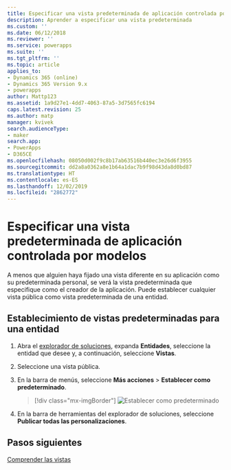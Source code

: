 ```yaml
---
title: Especificar una vista predeterminada de aplicación controlada por modelos en Power Apps | MicrosoftDocs
description: Aprender a especificar una vista predeterminada
ms.custom: ''
ms.date: 06/12/2018
ms.reviewer: ''
ms.service: powerapps
ms.suite: ''
ms.tgt_pltfrm: ''
ms.topic: article
applies_to:
- Dynamics 365 (online)
- Dynamics 365 Version 9.x
- powerapps
author: Mattp123
ms.assetid: 1a9d27e1-4dd7-4063-87a5-3d7565fc6194
caps.latest.revision: 25
ms.author: matp
manager: kvivek
search.audienceType:
- maker
search.app:
- PowerApps
- D365CE
ms.openlocfilehash: 08050d002f9c8b17ab63516b440ec3e26d6f3955
ms.sourcegitcommit: dd2a8a0362a8e1b64a1dac7b9f98d43da8d0bd87
ms.translationtype: HT
ms.contentlocale: es-ES
ms.lasthandoff: 12/02/2019
ms.locfileid: "2862772"
---
```

# <a name="specify-a-model-driven-app-default-view"></a>Especificar una vista predeterminada de aplicación controlada por modelos

<a name="BKMK_SetDefaultView"></a>   

A menos que alguien haya fijado una vista diferente en su aplicación como su predeterminada personal, se verá la vista predeterminada que especifique como el creador de la aplicación. Puede establecer cualquier vista pública como vista predeterminada de una entidad.  
  
## <a name="set-the-default-view-for-an-entity"></a>Establecimiento de vistas predeterminadas para una entidad  
  
1.  Abra el [explorador de soluciones](advanced-navigation.md#solution-explorer), expanda **Entidades**, seleccione la entidad que desee y, a continuación, seleccione **Vistas**.    
  
2.  Seleccione una vista pública.  
  
3.  En la barra de menús, seleccione **Más acciones** > **Establecer como predeterminado**.  

    > [!div class="mx-imgBorder"] 
    > ![Establecer como predeterminado](media/set-as-default-menu.png)
  
4.  En la barra de herramientas del explorador de soluciones, seleccione **Publicar todas las personalizaciones**.  

## <a name="next-steps"></a>Pasos siguientes
[Comprender las vistas](create-edit-views.md)
